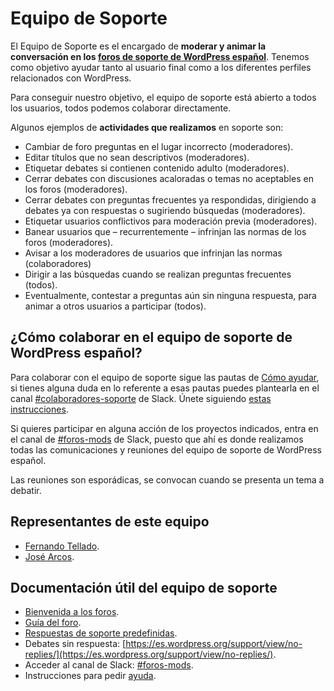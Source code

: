 # Equipo de Soporte

El Equipo de Soporte es el encargado de **moderar y animar la conversación en los [foros de soporte de WordPress español](https://es.wordpress.org/support/)**. Tenemos como objetivo ayudar tanto al usuario final como a los diferentes perfiles relacionados con WordPress.

Para conseguir nuestro objetivo, el equipo de soporte está abierto a todos los usuarios, todos podemos colaborar directamente.

Algunos ejemplos de **actividades que realizamos** en soporte son:

* Cambiar de foro preguntas en el lugar incorrecto (moderadores).
* Editar títulos que no sean descriptivos (moderadores).
* Etiquetar debates si contienen contenido adulto (moderadores).
* Cerrar debates con discusiones acaloradas o temas no aceptables en los foros (moderadores).
* Cerrar debates con preguntas frecuentes ya respondidas, dirigiendo a debates ya con respuestas o sugiriendo búsquedas (moderadores).
* Etiquetar usuarios conflictivos para moderación previa (moderadores).
* Banear usuarios que – recurrentemente – infrinjan las normas de los foros (moderadores).
* Avisar a los moderadores de usuarios que infrinjan las normas (colaboradores)
* Dirigir a las búsquedas cuando se realizan preguntas frecuentes (todos).
* Eventualmente, contestar a preguntas aún sin ninguna respuesta, para animar a otros usuarios a participar (todos).

## ¿Cómo colaborar en el equipo de soporte de WordPress español?

Para colaborar con el equipo de soporte sigue las pautas de [Cómo ayudar](https://es.wordpress.org/support/bienvenida/#c%C3%B3mo-ayudar), si tienes alguna duda en lo referente a esas pautas puedes plantearla en el canal [#colaboradores-soporte](https://wpes.slack.com/archives/C01369FSS10) de Slack. Únete siguiendo [estas instrucciones](https://es.wordpress.org/guias/chat/).

Si quieres participar en alguna acción de los proyectos indicados, entra en el canal de [](https://wpes.slack.com/archives/hosting/)[#foros-mods](https://wpes.slack.com/archives/C32MV89T6) de Slack, puesto que ahí es donde realizamos todas las comunicaciones y reuniones del equipo de soporte de WordPress español.

Las reuniones son esporádicas, se convocan cuando se presenta un tema a debatir.

## Representantes de este equipo

* [Fernando Tellado](https://profiles.wordpress.org/fernandot/).
* [José Arcos](https://profiles.wordpress.org/josearcos/).

## Documentación útil del equipo de soporte

* [Bienvenida a los foros](https://es.wordpress.org/support/bienvenida/).
* [Guía del foro](https://es.wordpress.org/support/instrucciones/).
* [Respuestas de soporte predefinidas](https://es.wordpress.org/support/manual-de-soporte/respuestas-predefinidas/). 
* Debates sin respuesta: [https://es.wordpress.org/support/view/no-replies/](https://es.wordpress.org/support/view/no-replies/).
* Acceder al canal de Slack: [#foros-mods](https://wpes.slack.com/archives/C32MV89T6).
* Instrucciones para pedir [ayuda](https://es.wordpress.org/support/bienvenida/#c%C3%B3mo-pedir-ayuda).
